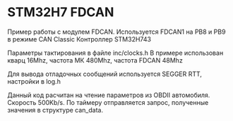 # STM32H7 FDCAN
Пример работы с модулем FDCAN.
Используется FDCAN1 на PB8 и PB9 в режиме CAN Classic
Контроллер STM32H743

Параметры тактирования в файле inc/clocks.h
В примере использован кварц 16Mhz, частота МК 480Mhz, частота FDCAN 48Mhz

Для вывода отладочных сообщений используется SEGGER RTT, настройки в log.h

Данный код расчитан на чтение параметров из OBDII автомобиля. Скорость 500Kb/s.
По таймеру отправляется запрос, полученные значения в структуре can_data.
